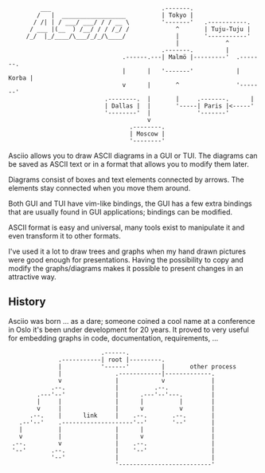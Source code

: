 ```
         ___                               .-------.
        /   |  __________________          | Tokyo |
       / /| | / ___/ ___/ / / __ \         '-------'   .-----------.
      / ___ |(__  ) /__/ / / /_/ /             ^       | Tuju-Tuju |
     /_/  |_/____/\___/_/_/\____/              |       '-----------'
                                               |             ^
                                           .-------.         |
                                .------.---| Malmö |---------'  .-------.
                                |      |   '-------'            | Korba |
                                v      |       ^                '-------'
                           .--------.  |       |     .-------.      |
                           | Dallas |  |       '-----| Paris |<-----'
                           '--------'  |             '-------'
                                       v
                                  .--------.
                                  | Moscow |
                                  '--------'
```

Asciio allows you to draw ASCII diagrams in a GUI or TUI. The diagrams can be saved as ASCII text or in a format that allows you to modify them later.

Diagrams consist of boxes and text elements connected by arrows. The elements stay connected when you move them around.

Both GUI and TUI have vim-like bindings, the GUI has a few extra bindings that are usually found in GUI applications; bindings can be modified.

ASCII format is easy and universal, many tools exist to manipulate it and even transform it to other formats.

I've used it a lot to draw trees and graphs when my hand drawn pictures were good enough for presentations. Having the possibility to copy and modify the graphs/diagrams makes it possible to present changes in an attractive way.


## History

Asciio was born ... as a dare; someone coined a cool name at a conference in Oslo it's been under development for 20 years. It proved to very useful for embedding graphs in code, documentation, requirements, ... 


```
                          .------.
              .-----------| root |---------.
              |           '------'         |       other process
              |               .------------|-------------.
              v               |            v             |
            .--.              |          .--.            |
        .---'--'              |      .---'--'---.        |
        |     |               |      |          |        |
        v     |               |      v          v        |
      .--.    |      link     |    .--.       .--.       |
   .--'--'    .--------------------'--'       '--'       |
   |          |               |      |                   |
   v          |               |      v                   |
 .--.         v               |    .--.                  |
 '--'       .--.              |    '--'                  |
            '--'              |                          |
                              '--------------------------'
```

